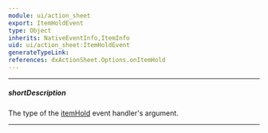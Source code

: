 ```yaml
---
module: ui/action_sheet
export: ItemHoldEvent
type: Object
inherits: NativeEventInfo,ItemInfo
uid: ui/action_sheet:ItemHoldEvent
generateTypeLink: 
references: dxActionSheet.Options.onItemHold
---
```

---
##### shortDescription
The type of the [itemHold]({basewidgetpath}/Events/#itemHold) event handler's argument.

---
<!-- Description goes here -->